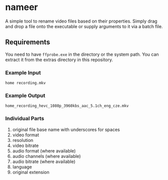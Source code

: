 # nameer
A simple tool to rename video files based on their properties. Simply drag and drop a file onto the executable or supply arguments to it via a batch file.

## Requirements
You need to have `ffprobe.exe` in the directory or the system path. You can extract it from the extras directory in this repository.

### Example Input
`home recording.mkv`

### Example Output
`home_recording_hevc_1080p_3960kbs_aac_5.1ch_eng_cze.mkv`

### Individual Parts

1. original file base name with underscores for spaces
2. video format
3. resolution
4. video bitrate
5. audio format (where available)
6. audio channels (where available)
7. audio bitrate (where available)
8. language
9. original extension